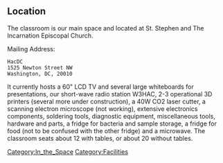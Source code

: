 ## Location

The classroom is our main space and located at St. Stephen and The
Incarnation Episcopal Church.

Mailing Address:

    HacDC
    1525 Newton Street NW
    Washington, DC, 20010

It currently hosts a 60" LCD TV and several large whiteboards for
presentations, our short-wave radio station W3HAC, 2-3 operational 3D
printers (several more under construction), a 40W CO2 laser cutter, a
scanning electron microscope (not working), extensive electronics
components, soldering tools, diagnostic equipment, miscellaneous tools,
hardware and parts, a fridge for bacteria and sample storage, a fridge
for food (not to be confused with the other fridge) and a microwave. The
classroom seats about 12 with tables, or about 20 without tables.

[Category:In_the_Space](Category:In_the_Space)
[Category:Facilities](Category:Facilities)
